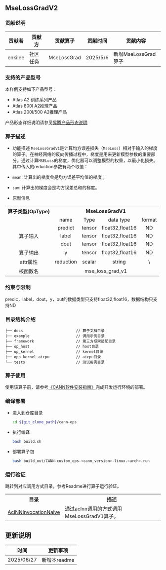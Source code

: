 ## MseLossGradV2
### 贡献说明
| 贡献者     | 贡献方  | 贡献算子        | 贡献时间     | 贡献内容            |
|---------|------|-------------|----------|-----------------|
| enkilee | 社区任务 | MseLossGrad | 2025/5/6 | 新增MseLossGrad算子 |

### 支持的产品型号
本样例支持如下产品型号：
- Atlas A2 训练系列产品
- Atlas 800I A2推理产品
- Atlas 200I/500 A2推理产品

产品形态详细说明请参见[昇腾产品形态说明](http://www.hiascend.com/document/redirect/CannCommunityProductForm)

### 算子描述
- 功能描述
`MseLossGradV1`是计算均方误差损失（`MseLoss`）相对于输入的梯度的算子。在神经网络的反向传播过程中，梯度是用来更新模型参数的重要部分。通过计算`MSELoss`的梯度，优化器可以调整模型的权重，以最小化损失。其中传入的reduction参数有两个取值：

- `mean`: 计算出的梯度会是均方误差平均值的梯度；

- `sum`: 计算出的梯度会是均方误差总和的梯度。


- 原型信息

<table>
<tr><th align="center">算子类型(OpType)</th><th colspan="5" align="center">MseLossGradV1</th></tr>

<tr><td align="center"> </td><td align="center">name</td><td align="center">Type</td><td align="center">data type</td><td align="center">format</td></tr>  
<tr><td rowspan="4" align="center">算子输入</td>
 
<tr>
<td align="center">predict</td><td align="center">tensor</td><td align="center">float32,float16</td><td align="center">ND</td></tr>

<tr>
<td align="center">label</td><td align="center">tensor</td><td align="center">float32,float16</td><td align="center">ND</td>
</tr>  
<tr>
<td align="center">dout</td><td align="center">tensor</td><td align="center">float32,float16</td><td align="center">ND</td>
</tr>

<tr><td rowspan="1" align="center">算子输出</td>
<td align="center">y</td><td align="center">tensor</td><td align="center">float32,float16</td><td align="center">ND</td></tr>

<tr><td rowspan="1" align="center">attr属性</td>
<td align="center">reduction</td><td align="center">scalar</td><td align="center">string</td><td align="center">\</td></tr>

<tr><td rowspan="1" align="center">核函数名</td><td colspan="4" align="center">mse_loss_grad_v1</td></tr>  
</table>

### 约束与限制
predic，label，dout，y，out的数据类型只支持float32,float16，数据结构只支持ND

### 目录结构介绍
```
├── docs                        // 算子文档目录
├── example                     // 调用示例目录
├── framework                   // 第三方框架适配目录
├── op_host                     // host目录
├── op_kernel                   // kernel目录
├── opp_kernel_aicpu            // aicpu目录
└── tests                       // 测试用例目录
```


### 算子使用
使用该算子前，请参考[《CANN软件安装指南》](https://hiascend.com/document/redirect/CannCommunityInstSoftware)完成开发运行环境的部署。

### 编译部署
  - 进入到仓库目录

    ```bash
    cd ${git_clone_path}/cann-ops
    ```

  - 执行编译

    ```bash
    bash build.sh
    ```

  - 部署算子包

    ```bash
    bash build_out/CANN-custom_ops-<cann_version>-linux.<arch>.run
    ```
### 运行验证
跳转到对应调用方式目录，参考Readme进行算子运行验证。
<table>
    <th>目录</th><th>描述</th>
    <tr>
        <td><a href="./examples/AclNNInvocationNaive"> AclNNInvocationNaive</td><td>通过aclnn调用的方式调用MseLossGradV1算子。</td>
    </tr>
</table>

## 更新说明
| 时间 | 更新事项 |
|----|------|
| 2025/06/27 | 新增本readme |